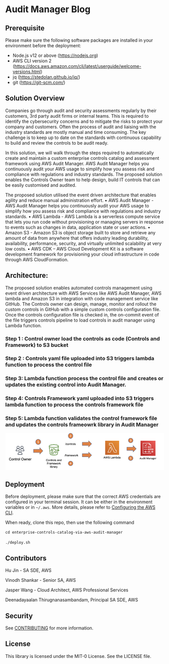 # Audit Manager Blog

## Prerequisite

Please make sure the following software packages are installed in your environment before the deployment:

-   Node.js v12 or above (https://nodejs.org)
-   AWS CLI version 2 (https://docs.aws.amazon.com/cli/latest/userguide/welcome-versions.html)
-   jq (https://stedolan.github.io/jq/)
-   git (https://git-scm.com/)

## Solution Overview
Companies go through audit and security assessments regularly by their customers, 3rd party audit firms or internal teams. This is required to identify the cybersecurity concerns and to mitigate the risks to protect your company and customers. Often the process of audit and liaising with the industry standards are mostly manual and time consuming. The key challenge is to keep up to date on the standards with continuous capability to build and review the controls to be audit ready.

In this solution, we will walk through the steps required to automatically create and maintain a custom enterprise controls catalog and assessment framework using AWS Audit Manager. AWS Audit Manager helps you continuously audit your AWS usage to simplify how you assess risk and compliance with regulations and industry standards. The proposed solution enables the Controls Owner team to help design, build IT controls that can be easily customised and audited. 

The proposed solution utilised the event driven architecture that enables agility and reduce manual administration effort.
•	AWS Audit Manager - AWS Audit Manager helps you continuously audit your AWS usage to simplify how you assess risk and compliance with regulations and industry standards.
•	AWS Lambda - AWS Lambda is a serverless compute service that lets you run code without provisioning or managing servers in response to events such as changes in data, application state or user actions.
•	Amazon S3 - Amazon S3 is object storage built to store and retrieve any amount of data from anywhere that offers industry leading durability, availability, performance, security, and virtually unlimited scalability at very low costs.
•	AWS CDK – AWS Cloud Development Kit is a software development framework for provisioning your cloud infrastructure in code through AWS CloudFormation.

## Architecture:
The proposed solution enables automated controls management using event driven architecture with AWS Services like AWS Audit Manager, AWS lambda and Amazon S3 in integration with code management service like GitHub. The Controls owner can design, manage, monitor and rollout the custom controls in GitHub with a simple custom controls configuration file. Once the controls configuration file is checked in, the on-commit event of the file triggers controls pipeline to load controls in audit manager using Lambda function. 

### Step 1 : Control owner load the controls as code (Controls and Framework) to S3 bucket

### Step 2 : Controls yaml file uploaded into S3 triggers lambda function to process the control file

### Step 3: Lambda function process the control file and creates or updates the existing control into Audit Manager. 

### Step 4: Controls Framework yaml uploaded into S3 triggers lambda function to process the controls framework file

### Step 5: Lambda function validates the control framework file and updates the controls frameowrk library in Audit Manager

![Enterprise Controls using Audit Manager](/images/solution-overview.png?raw=true "Enterprise Controls using Audit Manager")


## Deployment

Before deployment, please make sure that the correct AWS credentials are configured in your terminal session. It can be either in the environment variables or in `~/.aws`. More details, please refer to [Configuring the AWS CLI](https://docs.aws.amazon.com/cli/latest/userguide/cli-chap-configure.html).

When ready, clone this repo, then use the following command

```
cd enterprise-controls-catalog-via-aws-audit-manager

./deploy.sh

```

## Contributors
 
Hu Jin  - SA SDE, AWS

Vinodh Shankar -  Senior SA, AWS

Jasper Wang - Cloud Architect, AWS Professional Services

Deenadayaalan Thirugnanasambandam, Principal SA SDE, AWS


## Security

See [CONTRIBUTING](CONTRIBUTING.md#security-issue-notifications) for more information.

## License

This library is licensed under the MIT-0 License. See the LICENSE file.

